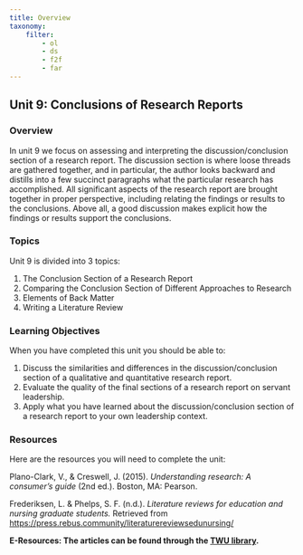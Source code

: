 ```yaml
---
title: Overview
taxonomy:
    filter:
        - ol
        - ds
        - f2f
        - far
---
```


## Unit 9: Conclusions of Research Reports
### Overview

In unit 9 we focus on assessing and interpreting the discussion/conclusion section of a research report. The discussion section is where loose threads are gathered together, and in particular, the author looks backward and distills into a few succinct paragraphs what the particular research has accomplished. All significant aspects of the research report are brought together in proper perspective, including relating the findings or results to the conclusions. Above all, a good discussion makes explicit how the findings or results support the conclusions.

### Topics

Unit 9 is divided into 3 topics:

1. The Conclusion Section of a Research Report
2. Comparing the Conclusion Section of Different Approaches to Research
3. Elements of Back Matter
4. Writing a Literature Review

### Learning Objectives

When you have completed this unit you should be able to:

1.  Discuss the similarities and differences in the discussion/conclusion section of a qualitative and quantitative research report.
2.  Evaluate the quality of the final sections of a research report on servant leadership.
3.  Apply what you have learned about the discussion/conclusion section of a research report to your own leadership context.

### Resources

Here are the resources you will need to complete the unit:

Plano-Clark, V., & Creswell, J. (2015). _Understanding research: A consumer’s guide_ (2nd ed.). Boston, MA: Pearson.

Frederiksen, L. & Phelps, S. F. (n.d.). _Literature reviews for education and nursing graduate students._ Retrieved from https://press.rebus.community/literaturereviewsedunursing/

**E-Resources: The articles can be found through the [TWU library](https://www.twu.ca/library).**

